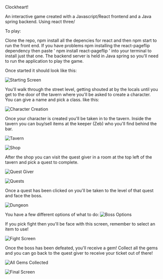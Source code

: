 Clockheart!

An interactive game created with a Javascript/React frontend and a Java spring backend.
Using react three/

To play:

Clone the repo, npm install all the depencies for react and then npm start to run the front end.
If you have problems npm installing the react-pageflip dependency then paste ' npm install react-pageflip ' into your terminal to install just that one.
The backend server is held in Java spring so you'll need to run the application to play the game.

Once started it should look like this:

![Starting Screen](https://user-images.githubusercontent.com/93158357/157117818-3e00f429-433d-4313-ad45-b940794416cd.png)

You'll walk through the street level, getting shouted at by the locals until you get to the door of the tavern where you'll be asked to create a character. You can give a name and pick a class.
like this:

![Character Creation](https://user-images.githubusercontent.com/93158357/157118032-a7ebb99a-0cd9-434d-a5a0-f29fb8228adf.png)


Once your character is created you'll be taken in to the tavern. Inside the tavern you can buy/sell items at the keeper (Zeb) who you'll find behind the bar.

![Tavern](https://user-images.githubusercontent.com/93158357/157118272-725bcdba-7384-422f-83a6-abb06fdd42da.png)

![Shop](https://user-images.githubusercontent.com/93158357/157118292-599c8b73-4276-4a26-a351-fb208264b67a.png)

After the shop you can visit the quest giver in a room at the top left of the tavern and pick a quest to complete.

![Quest Giver](https://user-images.githubusercontent.com/93158357/157118410-e805cd85-d498-438e-a692-e5ed724f990c.png)

![Quests](https://user-images.githubusercontent.com/93158357/157118449-fcefe5f2-b3a9-49d7-af21-acdba76f9e70.png)

Once a quest has been clicked on you'll be taken to the level of that quest and face the boss.

![Dungeon](https://user-images.githubusercontent.com/93158357/157118574-4cc1ef22-f346-4840-b3cf-1a0f18b73d83.png)

You have a few different options of what to do:
![Boss Options](https://user-images.githubusercontent.com/93158357/157118664-75736bb0-a386-47d1-b402-cbca4f21e51f.png)

If you pick fight then you'll be face with this screen, remember to select an item to use! 

![Fight Screen](https://user-images.githubusercontent.com/93158357/157118817-4a55f1f8-5c21-460d-9db1-922a542941a2.png)

Once the boss has been defeated, you'll receive a gem! Collect all the gems and you can go back to the quest giver to receive your ticket out of there!

![All Gems Collected](https://user-images.githubusercontent.com/93158357/157118971-becd62a4-0bbc-4169-8dc0-cf85f91e94ad.png)

![Final Screen](https://user-images.githubusercontent.com/93158357/157118986-a2acb3d7-31e7-4808-a67c-3f7f5e60a84b.png)




